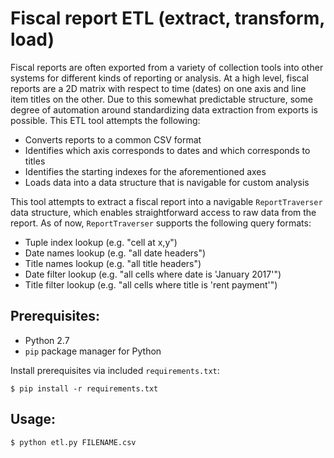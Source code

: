 # Fiscal report ETL (extract, transform, load)

Fiscal reports are often exported from a variety of collection tools into other
systems for different kinds of reporting or analysis. At a high level, fiscal
reports are a 2D matrix with respect to time (dates) on one axis and line item
titles on the other. Due to this somewhat predictable structure, some degree of
automation around standardizing data extraction from exports is possible. This
ETL tool attempts the following:

- Converts reports to a common CSV format
- Identifies which axis corresponds to dates and which corresponds to titles
- Identifies the starting indexes for the aforementioned axes
- Loads data into a data structure that is navigable for custom analysis

This tool attempts to extract a fiscal report into a navigable `ReportTraverser`
data structure, which enables straightforward access to raw data from the
report. As of now, `ReportTraverser` supports the following query formats:

- Tuple index lookup (e.g. "cell at x,y")
- Date names lookup (e.g. "all date headers")
- Title names lookup (e.g. "all title headers")
- Date filter lookup (e.g. "all cells where date is 'January 2017'")
- Title filter lookup (e.g. "all cells where title is 'rent payment'")

## Prerequisites:

- Python 2.7
- `pip` package manager for Python

Install prerequisites via included `requirements.txt`:

```
$ pip install -r requirements.txt
```

## Usage:

```
$ python etl.py FILENAME.csv
```
